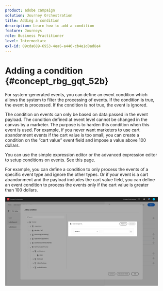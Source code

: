 ```yaml
---
product: adobe campaign
solution: Journey Orchestration
title: Adding a condition
description: Learn how to add a condition
feature: Journeys
role: Business Practitioner
level: Intermediate
exl-id: 09cda689-6953-4ea6-a446-cb4e1d8ad8e4
---
```

# Adding a condition {#concept_rbg_gqt_52b}

For system-generated events, you can define an event condition which allows the system to filter the processing of events. If the condition is true, the event is processed. If the condition is not true, the event is ignored.

The condition on events can only be based on data passed in the event payload. The condition defined at event level cannot be changed in the canvas by a marketer. The purpose is to harden this condition when this event is used. For example, if you never want marketers to use cart abandonment events if the cart value is too small, you can create a condition on the “cart value” event field and impose a value above 100 dollars.

You can use the simple expression editor or the advanced expression editor to setup conditions on events. See [this page](../expression/expressionadvanced.md).

For example, you can define a condition to only process the events of a specific event type and ignore the other types. Or if your event is a cart abandonment and the payload includes the cart value field, you can define an event condition to process the events only if the cart value is greater than 100 dollars.

![](../assets/journey78.png)
